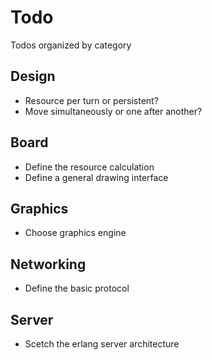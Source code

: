 # Todo
Todos organized by category

## Design
* Resource per turn or persistent?
* Move simultaneously or one after another?

## Board
* Define the resource calculation
* Define a general drawing interface

## Graphics
* Choose graphics engine

## Networking
* Define the basic protocol

## Server
* Scetch the erlang server architecture
